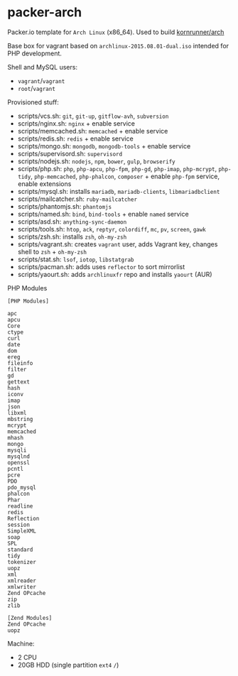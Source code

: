 # packer-arch
Packer.io template for `Arch Linux` (x86_64). Used to build [kornrunner/arch](https://atlas.hashicorp.com/kornrunner/boxes/arch)

Base box for vagrant based on `archlinux-2015.08.01-dual.iso` intended for PHP development.

Shell and MySQL users:
- `vagrant`/`vagrant`
- `root`/`vagrant`

Provisioned stuff:
- scripts/vcs.sh: `git`, `git-up`, `gitflow-avh`, `subversion`
- scripts/nginx.sh: `nginx` + enable service
- scripts/memcached.sh: `memcached` + enable service
- scripts/redis.sh: `redis` + enable service
- scripts/mongo.sh: `mongodb`, `mongodb-tools` + enable service
- scripts/supervisord.sh: `supervisord`
- scripts/nodejs.sh: `nodejs`, `npm`, `bower`, `gulp`, `browserify`
- scripts/php.sh: `php`, `php-apcu`, `php-fpm`, `php-gd`, `php-imap`, `php-mcrypt`, `php-tidy`, `php-memcached`, `php-phalcon`, `composer` + enable `php-fpm` service, enable extensions
- scripts/mysql.sh: installs `mariadb`, `mariadb-clients`, `libmariadbclient`
- scripts/mailcatcher.sh: `ruby-mailcatcher`
- scripts/phantomjs.sh: `phantomjs`
- scripts/named.sh: `bind`, `bind-tools` + enable `named` service
- scripts/asd.sh: `anything-sync-daemon`
- scripts/tools.sh: `htop`, `ack`, `reptyr`, `colordiff`, `mc`, `pv`, `screen`, `gawk`
- scripts/zsh.sh: installs `zsh`, `oh-my-zsh`
- scripts/vagrant.sh: creates `vagrant` user, adds Vagrant key, changes shell to `zsh` + `oh-my-zsh`
- scripts/stat.sh: `lsof`, `iotop`, `libstatgrab`
- scripts/pacman.sh: adds uses `reflector` to sort mirrorlist
- scripts/yaourt.sh: adds `archlinuxfr` repo and installs `yaourt` (AUR)

PHP Modules
```
[PHP Modules]

apc
apcu
Core
ctype
curl
date
dom
ereg
fileinfo
filter
gd
gettext
hash
iconv
imap
json
libxml
mbstring
mcrypt
memcached
mhash
mongo
mysqli
mysqlnd
openssl
pcntl
pcre
PDO
pdo_mysql
phalcon
Phar
readline
redis
Reflection
session
SimpleXML
soap
SPL
standard
tidy
tokenizer
uopz
xml
xmlreader
xmlwriter
Zend OPcache
zip
zlib

[Zend Modules]
Zend OPcache
uopz
```

Machine:
- 2 CPU
- 20GB HDD (single partition `ext4` `/`)

